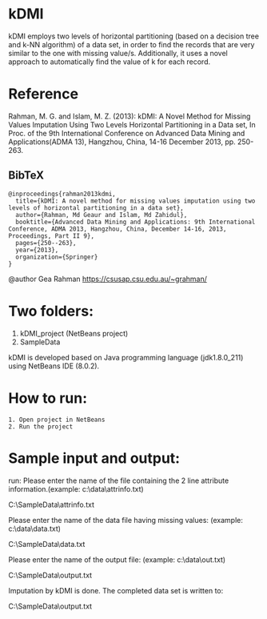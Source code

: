 # kDMI

kDMI employs two levels of horizontal partitioning (based on a decision tree and k-NN algorithm) of a data set, in order to find the records that are very similar to the one with missing value/s. Additionally, it uses a novel approach to automatically find the value of k for each record.

# Reference

Rahman, M. G. and Islam, M. Z. (2013): kDMI: A Novel Method for Missing Values Imputation Using Two Levels Horizontal Partitioning in a Data set, In Proc. of the 9th International Conference on Advanced Data Mining and Applications(ADMA 13), Hangzhou, China, 14-16 December 2013, pp. 250-263. 

## BibTeX
```
@inproceedings{rahman2013kdmi,
  title={kDMI: A novel method for missing values imputation using two levels of horizontal partitioning in a data set},
  author={Rahman, Md Geaur and Islam, Md Zahidul},
  booktitle={Advanced Data Mining and Applications: 9th International Conference, ADMA 2013, Hangzhou, China, December 14-16, 2013, Proceedings, Part II 9},
  pages={250--263},
  year={2013},
  organization={Springer}
}
```

@author Gea Rahman <https://csusap.csu.edu.au/~grahman/>
  
# Two folders:
 
 1. kDMI_project (NetBeans project)
 2. SampleData 
 
kDMI is developed based on Java programming language (jdk1.8.0_211) using NetBeans IDE (8.0.2). 
 
# How to run:
 
	1. Open project in NetBeans
	2. Run the project

# Sample input and output:
run:
Please enter the name of the file containing the 2 line attribute information.(example: c:\data\attrinfo.txt)

C:\SampleData\attrinfo.txt

Please enter the name of the data file having missing values: (example: c:\data\data.txt)

C:\SampleData\data.txt

Please enter the name of the output file: (example: c:\data\out.txt)

C:\SampleData\output.txt


Imputation by kDMI is done. The completed data set is written to: 

C:\SampleData\output.txt